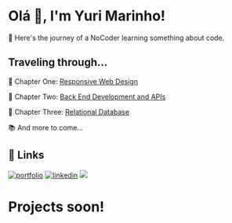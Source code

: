 # Olá 👋, I'm Yuri Marinho!
🧩 Here's the journey of a NoCoder learning something about code.


## Traveling through...
📗 Chapter One: [Responsive Web Design](https://www.freecodecamp.org/learn/2022/responsive-web-design/)

📕 Chapter Two: [Back End Development and APIs](https://www.freecodecamp.org/learn/back-end-development-and-apis/)

📘 Chapter Three: [Relational Database](https://www.freecodecamp.org/learn/relational-database/)

📚 And more to come...

## 🔗 Links
[![portfolio](https://img.shields.io/badge/my_portfolio-000?style=for-the-badge&logo=ko-fi&logoColor=white)](https://biyo.page/p/yuri)
[![linkedin](https://img.shields.io/badge/linkedin-0A66C2?style=for-the-badge&logo=linkedin&logoColor=white)](https://www.linkedin.com/in/yurimarinho)
  <a href = "mailto:ymarinho98@gmail.com"><img src="https://img.shields.io/badge/-Gmail-%23333?style=for-the-badge&logo=gmail&logoColor=white" target="_blank"></a>

# Projects soon!
